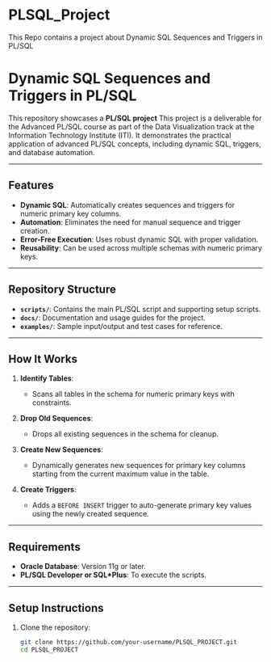 # PLSQL_Project
This Repo contains a project about Dynamic SQL Sequences and Triggers in PL/SQL

# Dynamic SQL Sequences and Triggers in PL/SQL

This repository showcases a **PL/SQL project** This project is a deliverable for the Advanced PL/SQL course as part of the Data Visualization track at the Information Technology Institute (ITI). It demonstrates the practical application of advanced PL/SQL concepts, including dynamic SQL, triggers, and database automation.

---

## Features
- **Dynamic SQL**: Automatically creates sequences and triggers for numeric primary key columns.
- **Automation**: Eliminates the need for manual sequence and trigger creation.
- **Error-Free Execution**: Uses robust dynamic SQL with proper validation.
- **Reusability**: Can be used across multiple schemas with numeric primary keys.

---

## Repository Structure

- **`scripts/`**: Contains the main PL/SQL script and supporting setup scripts.
- **`docs/`**: Documentation and usage guides for the project.
- **`examples/`**: Sample input/output and test cases for reference.

---

## How It Works

1. **Identify Tables**:
   - Scans all tables in the schema for numeric primary keys with constraints.

2. **Drop Old Sequences**:
   - Drops all existing sequences in the schema for cleanup.

3. **Create New Sequences**:
   - Dynamically generates new sequences for primary key columns starting from the current maximum value in the table.

4. **Create Triggers**:
   - Adds a `BEFORE INSERT` trigger to auto-generate primary key values using the newly created sequence.

---

## Requirements

- **Oracle Database**: Version 11g or later.
- **PL/SQL Developer or SQL*Plus**: To execute the scripts.

---

## Setup Instructions

1. Clone the repository:
   ```bash
   git clone https://github.com/your-username/PLSQL_PROJECT.git
   cd PLSQL_PROJECT
